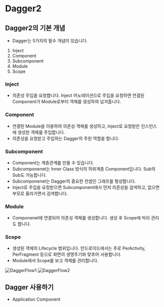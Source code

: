 # Dagger2

## Dagger2의 기본 개념
* Dagger는 5가지의 필수 개념이 있습니다.
1. Inject
2. Component
3. Subcomponent
4. Module
5. Scope

### Inject
* 의존성 주입을 요청합니다. Inject 어노테이션으로 주입을 요청하면 연결된 Component가 Module로부터 객체를 생성하여 넘겨줍니다.

### Component
* 연결된 Module을 이용하여 의존성 객체를 생성하고, Inject로 요청받은 인스턴스에 생성한 객체를 주입합니다.
* 의존성을 요청받고 주입하는 Dagger의 주된 역할을 합니다.

### Subcomponent
* Component는 계층관계를 만들 수 있습니다.
* Subcomponenet는 Inner Class 방식의 하위계층 Component입니다. Sub의 Sub도 가능합니다.
* Subcomponenet는 Dagger의 중요한 컨셉인 그래프를 형성합니다.
* Inject로 주입을 요청받으면 Subcomponent에서 먼저 의존성을 검색하고, 없으면 부모로 올라가면서 검색합니다.

### Module
* Componenet에 연결되어 의존성 객체를 생성합니다. 생성 후 Scope에 따라 관리도 합니다.

### Scope
* 생성된 객체의 Lifecycle 범위입니다. 안드로이드에서는 주로 PerActivity, PerFragment 등으로 화면의 생명주기와 맞추어 사용합니다.
* Module에서 Scope를 보고 객체를 관리합니다.

![DaggerFlow1](https://cdn-images-1.medium.com/max/1600/1*4HuI1KMicC5noqyBpkK-rw.png)
![DaggerFlow2](https://cdn-images-1.medium.com/max/1600/1*JK7yveoSwhlA8Lk_w8RrXQ.png)

## Dagger 사용하기
* Application Component
~~~kotlin

~~~